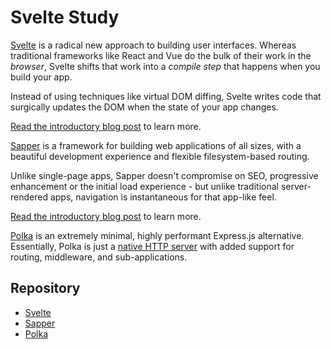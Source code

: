 # Svelte Study

[Svelte](https://svelte.dev) is a radical new approach to building user interfaces. Whereas traditional frameworks like React and Vue do the bulk of their work in the *browser*, Svelte shifts that work into a *compile step* that happens when you build your app.

Instead of using techniques like virtual DOM diffing, Svelte writes code that surgically updates the DOM when the state of your app changes.

[Read the introductory blog post](https://svelte.dev/blog/svelte-3-rethinking-reactivity) to learn more.

[Sapper](https://sapper.svelte.dev) is a framework for building web applications of all sizes, with a beautiful development experience and flexible filesystem-based routing.

Unlike single-page apps, Sapper doesn't compromise on SEO, progressive enhancement or the initial load experience - but unlike traditional server-rendered apps, navigation is instantaneous for that app-like feel.

[Read the introductory blog post](https://svelte.dev/blog/sapper-towards-the-ideal-web-app-framework) to learn more.

[Polka](https://github.com/lukeed/polka) is an extremely minimal, highly performant Express.js alternative. Essentially, Polka is just a [native HTTP server](https://nodejs.org/dist/latest-v9.x/docs/api/http.html#http_class_http_server) with added support for routing, middleware, and sub-applications.

## Repository

* [Svelte](./svelte)
* [Sapper](./sapper)
* [Polka](./polka)